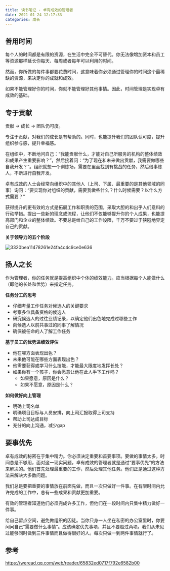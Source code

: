 ```yaml
---
title: 读书笔记 - 卓有成效的管理者
date: 2021-01-24 12:17:33
categories: 成长
---
```


## 善用时间

每个人的时间都是有限的资源，在生活中完全不可替代。你无法像增加资本和员工等资源那样延长你每天、每周或者每年可以利用的时间。

然而，你所做的每件事都要花费时间，这意味着你必须通过管理你的时间这个最稀缺的资源，来决定你的成就和成效。

如果不能管理好你的时间，你就不能管理好其他事情。因此，时间管理是实现卓有成效的基础。

## 专于贡献

贡献 -> 成长 ->  团队仍可度。

专注于贡献，对我们的成长是有帮助的。同时，也能提升我们的团队认可度，提升组织参与感，提升幸福感。

在组织中，不断地问自己：“我能贡献什么，才能对自己所服务的机构的整体绩效和成果产生重要影响？”，然后接着问：“为了现在和未来做出贡献，我需要做哪些自我开发？”。组织就想一个训练场，需要在里面找到有挑战的任务，然后借事练人，不断进行自我开发。

卓有成效的人士会经常向组织中的其他人（上司、下属、最重要的是其他领域的同事）询问：“要实现你对组织的贡献，需要我做些什么？什么时候需要？以什么方式需要？”

获得提升的更有效的方式是拓展工作和职责的范围，采取大胆的和出乎人们意料的行动举措。提出一些新的理念或流程，让他们不仅能够提升你的个人成果，也能提高部门和企业的整体绩效。不要总是给自己的工作设限，千万不要过于狭隘地界定自己的贡献。

**关于领导力的五个阶段**

![3320bea11478261e24fa4c4c9ce0e636](/image/992295AB-E6AC-4F36-9B40-BC05883140DE.jpg)

## 扬人之长

作为管理者，你的任务就是提高组织中个体的绩效能力。应当根据每个人能做什么（即他的长处和优势）来指定任务。

**任务分工的思考**

- 仔细考量工作任务对候选人的关键要求
- 考察多位具备资格的候选人
- 研究候选人的过往业绩记录，以确定他们出色地完成过哪些工作
- 向候选人以前共事过的同事了解情况
- 确保被任命的人了解工作任务

**基于员工的优势进绩效评估**

- 他在哪方面表现出色？
- 未来他可能在哪些方面表现出色？
- 他需要获得或学习什么技能，才能最大限度地发挥长处？
- 如果你有一个孩子，你会愿意让他在此人手下工作吗？
    - 如果愿意，原因是什么？
    - 如果不愿意，原因是什么？

**如何做好向上管理**

- 明确上司名单
- 明确项目目标与人员安排，向上司汇报取得上司支持
- 帮助上司达成目标
- 充分的向上沟通，减少gap


## 要事优先

卓有成效的秘密在于集中精力。你必须决定重要和首要事项。要做的事情太多，时间总是不够用，面对这一现实问题，卓有成效的管理者就是通过“要事优先”的方法来解决的。他们首先处理最重要的工作，然后处理其他任务。他们正是通过这种方法来解决大多数问题。

我们总是要把重要的事情放在前面先做，而且一次只做好一件事。在有限时间内允许完成的工作中，总有一些成果和贡献更加重要。

有效的管理者知道他们必须完成许多工作，但他们在一段时间内只集中精力做好一件事。

给自己留点空间，避免做组织的囚徒。当你只身一人坐在私密的办公室里时，你要问问自己“需要做什么事情”。应该确定优先事项，并且不要超过两项。我们从未见过能够同时做到三件事情而且做得很好的人。每次只做一到两件事情就行了。

## 参考

https://weread.qq.com/web/reader/65832ed0717f792e6582b00
